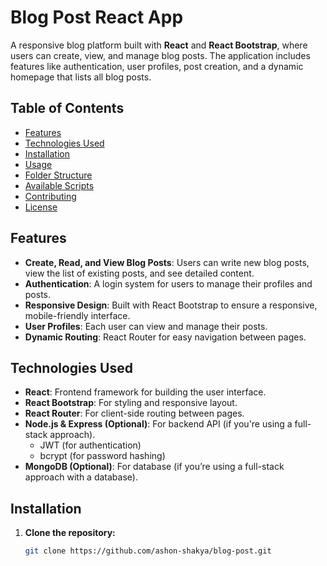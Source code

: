 # Blog Post React App

A responsive blog platform built with **React** and **React Bootstrap**, where users can create, view, and manage blog posts. The application includes features like authentication, user profiles, post creation, and a dynamic homepage that lists all blog posts.

## Table of Contents

- [Features](#features)
- [Technologies Used](#technologies-used)
- [Installation](#installation)
- [Usage](#usage)
- [Folder Structure](#folder-structure)
- [Available Scripts](#available-scripts)
- [Contributing](#contributing)
- [License](#license)

## Features

- **Create, Read, and View Blog Posts**: Users can write new blog posts, view the list of existing posts, and see detailed content.
- **Authentication**: A login system for users to manage their profiles and posts.
- **Responsive Design**: Built with React Bootstrap to ensure a responsive, mobile-friendly interface.
- **User Profiles**: Each user can view and manage their posts.
- **Dynamic Routing**: React Router for easy navigation between pages.

## Technologies Used

- **React**: Frontend framework for building the user interface.
- **React Bootstrap**: For styling and responsive layout.
- **React Router**: For client-side routing between pages.
- **Node.js & Express (Optional)**: For backend API (if you're using a full-stack approach).
  - JWT (for authentication)
  - bcrypt (for password hashing)
- **MongoDB (Optional)**: For database (if you’re using a full-stack approach with a database).

## Installation

1. **Clone the repository:**

   ```bash
   git clone https://github.com/ashon-shakya/blog-post.git
   ```
